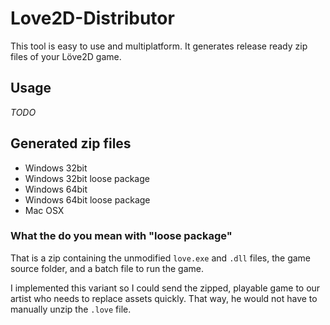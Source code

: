 # Love2D-Distributor

This tool is easy to use and multiplatform. It generates release ready zip files of your Löve2D game.

## Usage

*TODO*

## Generated zip files

- Windows 32bit
- Windows 32bit loose package
- Windows 64bit
- Windows 64bit loose package
- Mac OSX

### What the do you mean with "loose package"
That is a zip containing the unmodified `love.exe` and `.dll` files, the game source folder, and a batch file to run the game.

I implemented this variant so I could send the zipped, playable game to our artist who needs to replace assets quickly. That way, he would not have to manually unzip the `.love` file.
